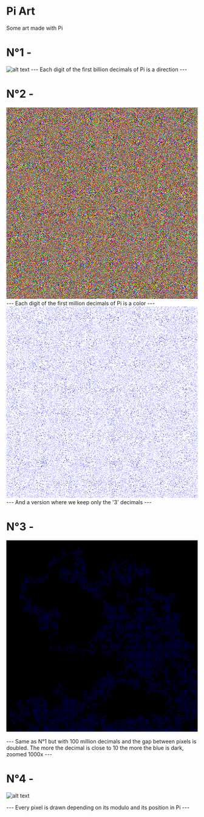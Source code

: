 # Pi Art
Some art made with Pi

# N°1 -
![alt text](https://github.com/jclge/Pi_Art/blob/master/art1.jpg)
--- Each digit of the first billion decimals of Pi is a direction ---

# N°2 -
![alt text](https://github.com/jclge/Pi_Art/blob/master/art2.png)
--- Each digit of the first million decimals of Pi is a color ---
![alt text](https://github.com/jclge/Pi_Art/blob/master/art2.jpg)
--- And a version where we keep only the '3' decimals ---

# N°3 -
![alt text](https://github.com/jclge/Pi_Art/blob/master/art3_2.jpg)

--- Same as N°1 but with 100 million decimals and the gap between pixels is doubled. The more the decimal is close to 10 the more the blue is dark, zoomed 1000x ---

# N°4 -
![alt text](https://github.com/jclge/Pi_Art/blob/master/art4.jpg)

--- Every pixel is drawn depending on its modulo and its position in Pi ---

